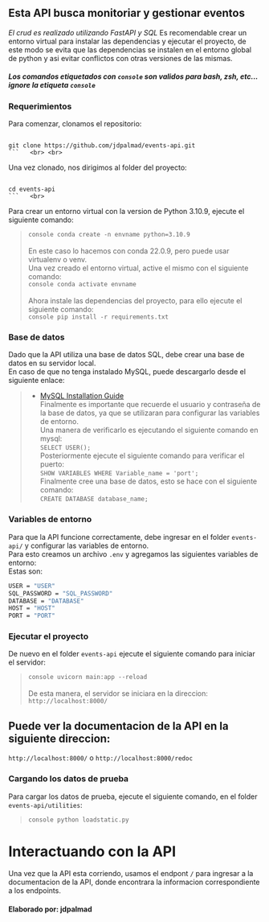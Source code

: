 ## **Esta API busca monitoriar y gestionar eventos**
*El crud es realizado utilizando FastAPI y SQL*
Es recomendable crear un entorno virtual para instalar las dependencias y ejecutar el proyecto, de este modo se evita que las dependencias se instalen en el entorno global de python y asi evitar conflictos con otras versiones de las mismas. <br>

##### *Los comandos etiquetados con ```console``` son validos para bash, zsh, etc... ignore la etiqueta ```console```*

### Requerimientos

Para comenzar, clonamos el repositorio:<br>
> ```sh
    git clone https://github.com/jdpalmad/events-api.git 
    ```   <br> <br> 
Una vez clonado, nos dirigimos al folder del proyecto:<br>
> ```console
    cd events-api 
    ```   <br> 


Para crear un entorno virtual con la version de Python 3.10.9, ejecute el siguiente comando:<br>
> ```console conda create -n envname python=3.10.9 ```   <br> <br>
En este caso lo hacemos con conda 22.0.9, pero puede usar virtualenv o venv. <br>
Una vez creado el entorno virtual, active el mismo con el siguiente comando:<br>
> ```console conda activate envname ```   <br> <br>
Ahora instale las dependencias del proyecto, para ello ejecute el siguiente comando:<br>
> ```console pip install -r requirements.txt ```   <br> 

### Base de datos
Dado que la API utiliza una base de datos SQL, debe crear una base de datos en su servidor local. <br>
En caso de que no tenga instalado MySQL, puede descargarlo desde el siguiente enlace: <br>
> - [MySQL Installation Guide](https://dev.mysql.com/doc/mysql-installation-excerpt/5.7/en/) <br>
Finalmente es importante que recuerde el usuario y contraseña de la base de datos, ya que se utilizaran para configurar las variables de entorno. <br>
Una manera de verificarlo es ejecutando el siguiente comando en mysql:<br>
> ```SELECT USER();```   <br> 
Posteriormente ejecute el siguiente comando para verificar el puerto:<br>
> ```SHOW VARIABLES WHERE Variable_name = 'port';```   <br> 
Finalmente cree una base de datos, esto se hace con el siguiente comando:<br>
> ```CREATE DATABASE database_name;```   <br>

### Variables de entorno
Para que la API funcione correctamente, debe ingresar en el folder ```events-api/``` y configurar las variables de entorno. <br>
Para esto creamos un archivo ```.env``` y agregamos las siguientes variables de entorno: <br>
Estas son: <br>
```sh
USER = "USER"
SQL_PASSWORD = "SQL_PASSWORD" 
DATABASE = "DATABASE" 
HOST = "HOST" 
PORT = "PORT"  
```

### Ejecutar el proyecto
De nuevo en el folder ```events-api``` ejecute el siguiente comando para iniciar el servidor:<br>
> ```console uvicorn main:app --reload ```   <br> <br>
De esta manera, el servidor se iniciara en la direccion: ```http://localhost:8000/``` <br>

## **Puede ver la documentacion de la API en la siguiente direccion:** <br> 
```http://localhost:8000/``` o ```http://localhost:8000/redoc``` <br>

### Cargando los datos de prueba
Para cargar los datos de prueba, ejecute el siguiente comando, en el folder ```events-api/utilities```: <br>
> ```console python loadstatic.py ```   <br> 

# Interactuando con la API
Una vez que la API esta corriendo, usamos el endpont ```/``` para ingresar a la documentacion de la API, donde encontrara la informacion correspondiente a los endpoints. <br>

#### **Elaborado por: jdpalmad** 

